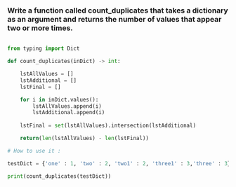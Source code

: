 ### Write a function called count_duplicates that takes a dictionary as an argument and returns the number of values that appear two or more times.

```python

from typing import Dict

def count_duplicates(inDict) -> int:

    lstAllValues = []
    lstAdditional = []
    lstFinal = []

    for i in inDict.values():
        lstAllValues.append(i)
        lstAdditional.append(i)
    
    lstFinal = set(lstAllValues).intersection(lstAdditional)

    return(len(lstAllValues) - len(lstFinal))

# How to use it :

testDict = {'one' : 1, 'two' : 2, 'two1' : 2, 'three1' : 3,'three' : 3}

print(count_duplicates(testDict))

```
